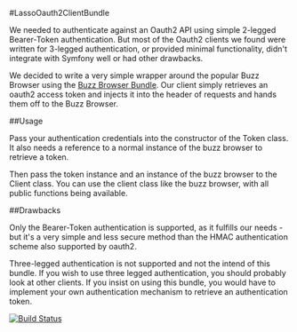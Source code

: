#LassoOauth2ClientBundle

We needed to authenticate against an Oauth2 API using simple 2-legged Bearer-Token
authentication. But most of the Oauth2 clients we found were written for 3-legged
authentication, or provided minimal functionality, didn't integrate with Symfony
well or had other drawbacks.

We decided to write a very simple wrapper around the popular Buzz Browser using
the [Buzz Browser Bundle](https://github.com/juliendidier/BuzzProfilerBundle). Our
client simply retrieves an oauth2 access token and injects it into the header of requests
and hands them off to the Buzz Browser.

##Usage

Pass your authentication credentials into the constructor of the Token class. It
also needs a reference to a normal instance of the buzz browser to retrieve a
token.

Then pass the token instance and an instance of the buzz browser to the Client
class. You can use the client class like the buzz browser, with all public
functions being available.

##Drawbacks

Only the Bearer-Token authentication is supported, as it fulfills our needs - but
it's a very simple and less secure method than the HMAC authentication scheme also
supported by oauth2.

Three-legged authentication is not supported and not the intend of this bundle. If
you wish to use three legged authentication, you should probably look at other
clients. If you insist on using this bundle, you would have to implement your own
authentication mechanism to retrieve an authentication token.

[![Build Status](https://travis-ci.org/lassodatasystems/LassoOauth2ClientBundle.png?branch=master)](https://travis-ci.org/lassodatasystems/LassoOauth2ClientBundle)
